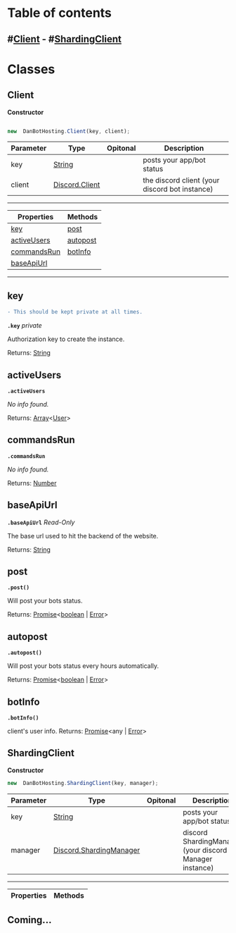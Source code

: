 # Table of contents
#[Client](#Client) - #[ShardingClient](#ShardingClient) 
-

# Classes

## Client

**Constructor**

```js

new  DanBotHosting.Client(key, client);

```

  

| Parameter | Type | Opitonal | Description |
|---|---|---|---|
| key | [String](https://developer.mozilla.org/en-US/docs/Web/JavaScript/Reference/Global_Objects/String)| | posts your app/bot status|
| client | [Discord.Client](https://discord.js.org/#/docs/main/stable/class/Client) | | the discord client (your discord bot instance)|
---
| **Properties** | **Methods** |
|---|--|
| [key](#key) | [post](#post) 
| [activeUsers](#activeusers) | [autopost](#autopost)
| [commandsRun](#commandsrun) | [botInfo](#botinfo)
| [baseApiUrl](#baseapiurl) | 
---

## key
```diff
- This should be kept private at all times.
```
 **`.key`** *private*

Authorization key to create the instance.

Returns:  [String](https://developer.mozilla.org/en-US/docs/Web/JavaScript/Reference/Global_Objects/String)
 
 
##  activeUsers
**`.activeUsers`**

*No info found.*

Returns:  [Array](https://developer.mozilla.org/en-US/docs/Web/JavaScript/Reference/Global_Objects/Array)<[User](https://discord.js.org/#/docs/main/stable/class/User)>
 
 
## commandsRun
**`.commandsRun`**

*No info found.*

Returns:  [Number](https://developer.mozilla.org/en-US/docs/Web/JavaScript/Reference/Global_Objects/Number)


## baseApiUrl 
**`.baseApiUrl`** *Read-Only*

The base url used to hit the backend of the website.

Returns:  [String](https://developer.mozilla.org/en-US/docs/Web/JavaScript/Reference/Global_Objects/String)


## post
**`.post()`**

Will post your bots status.

Returns:  [Promise](https://developer.mozilla.org/en-US/docs/Web/JavaScript/Reference/Global_Objects/Promise)<[boolean](https://developer.mozilla.org/en-US/docs/Web/JavaScript/Reference/Global_Objects/boolean) | [Error](https://developer.mozilla.org/en-US/docs/Web/JavaScript/Reference/Global_Objects/Error)>

## autopost
**`.autopost()`**

Will post your bots status every hours automatically.

Returns:  [Promise](https://developer.mozilla.org/en-US/docs/Web/JavaScript/Reference/Global_Objects/Promise)<[boolean](https://developer.mozilla.org/en-US/docs/Web/JavaScript/Reference/Global_Objects/boolean) | [Error](https://developer.mozilla.org/en-US/docs/Web/JavaScript/Reference/Global_Objects/Error)>


## botInfo
**`.botInfo()`**

client's user info.
Returns:  [Promise](https://developer.mozilla.org/en-US/docs/Web/JavaScript/Reference/Global_Objects/Promise)<any | [Error](https://developer.mozilla.org/en-US/docs/Web/JavaScript/Reference/Global_Objects/Error)>

## ShardingClient

**Constructor**
```js
new  DanBotHosting.ShardingClient(key, manager);
```
| Parameter | Type | Opitonal | Description |
|---|---|---|---|
| key | [String](https://developer.mozilla.org/en-US/docs/Web/JavaScript/Reference/Global_Objects/String)| | posts your app/bot status|
| manager | [Discord.ShardingManager](https://discord.js.org/#/docs/main/stable/class/ShardingManager) | | discord ShardingManager (your discord Manager instance)|

---

| **Properties** | **Methods** |
|---|--|
**Coming...**
---
